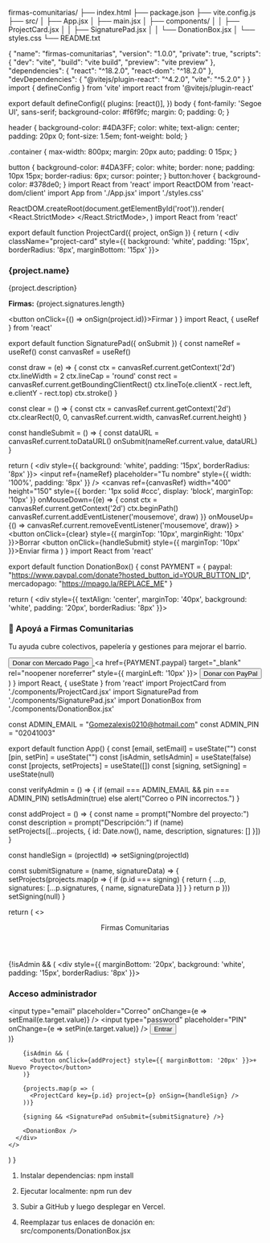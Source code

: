 firmas-comunitarias/
├── index.html
├── package.json
├── vite.config.js
├── src/
│   ├── App.jsx
│   ├── main.jsx
│   ├── components/
│   │   ├── ProjectCard.jsx
│   │   ├── SignaturePad.jsx
│   │   └── DonationBox.jsx
│   └── styles.css
└── README.txt
<!doctype html>
<html lang="es">
  <head>
    <meta charset="UTF-8" />
    <meta name="viewport" content="width=device-width, initial-scale=1.0" />
    <title>Firmas Comunitarias</title>
    <link rel="stylesheet" href="/src/styles.css" />
  </head>
  <body>
    <div id="root"></div>
    <script type="module" src="/src/main.jsx"></script>
  </body>
</html>
{
  "name": "firmas-comunitarias",
  "version": "1.0.0",
  "private": true,
  "scripts": {
    "dev": "vite",
    "build": "vite build",
    "preview": "vite preview"
  },
  "dependencies": {
    "react": "^18.2.0",
    "react-dom": "^18.2.0"
  },
  "devDependencies": {
    "@vitejs/plugin-react": "^4.2.0",
    "vite": "^5.2.0"
  }
}
import { defineConfig } from 'vite'
import react from '@vitejs/plugin-react'

export default defineConfig({
  plugins: [react()],
})
body {
  font-family: 'Segoe UI', sans-serif;
  background-color: #f6f9fc;
  margin: 0;
  padding: 0;
}

header {
  background-color: #4DA3FF;
  color: white;
  text-align: center;
  padding: 20px 0;
  font-size: 1.5em;
  font-weight: bold;
}

.container {
  max-width: 800px;
  margin: 20px auto;
  padding: 0 15px;
}

button {
  background-color: #4DA3FF;
  color: white;
  border: none;
  padding: 10px 15px;
  border-radius: 6px;
  cursor: pointer;
}
button:hover {
  background-color: #378de0;
}
import React from 'react'
import ReactDOM from 'react-dom/client'
import App from './App.jsx'
import './styles.css'

ReactDOM.createRoot(document.getElementById('root')).render(
  <React.StrictMode>
    <App />
  </React.StrictMode>,
)
import React from 'react'

export default function ProjectCard({ project, onSign }) {
  return (
    <div className="project-card" style={{ background: 'white', padding: '15px', borderRadius: '8px', marginBottom: '15px' }}>
      <h3>{project.name}</h3>
      <p>{project.description}</p>
      <p><strong>Firmas:</strong> {project.signatures.length}</p>
      <button onClick={() => onSign(project.id)}>Firmar</button>
    </div>
  )
}
import React, { useRef } from 'react'

export default function SignaturePad({ onSubmit }) {
  const nameRef = useRef()
  const canvasRef = useRef()

  const draw = (e) => {
    const ctx = canvasRef.current.getContext('2d')
    ctx.lineWidth = 2
    ctx.lineCap = 'round'
    const rect = canvasRef.current.getBoundingClientRect()
    ctx.lineTo(e.clientX - rect.left, e.clientY - rect.top)
    ctx.stroke()
  }

  const clear = () => {
    const ctx = canvasRef.current.getContext('2d')
    ctx.clearRect(0, 0, canvasRef.current.width, canvasRef.current.height)
  }

  const handleSubmit = () => {
    const dataURL = canvasRef.current.toDataURL()
    onSubmit(nameRef.current.value, dataURL)
  }

  return (
    <div style={{ background: 'white', padding: '15px', borderRadius: '8px' }}>
      <input ref={nameRef} placeholder="Tu nombre" style={{ width: '100%', padding: '8px' }} />
      <canvas
        ref={canvasRef}
        width="400"
        height="150"
        style={{ border: '1px solid #ccc', display: 'block', marginTop: '10px' }}
        onMouseDown={(e) => {
          const ctx = canvasRef.current.getContext('2d')
          ctx.beginPath()
          canvasRef.current.addEventListener('mousemove', draw)
        }}
        onMouseUp={() => canvasRef.current.removeEventListener('mousemove', draw)}
      ></canvas>
      <button onClick={clear} style={{ marginTop: '10px', marginRight: '10px' }}>Borrar</button>
      <button onClick={handleSubmit} style={{ marginTop: '10px' }}>Enviar firma</button>
    </div>
  )
}
import React from 'react'

export default function DonationBox() {
  const PAYMENT = {
    paypal: "https://www.paypal.com/donate?hosted_button_id=YOUR_BUTTON_ID",
    mercadopago: "https://mpago.la/REPLACE_ME"
  }

  return (
    <div style={{ textAlign: 'center', marginTop: '40px', background: 'white', padding: '20px', borderRadius: '8px' }}>
      <h3>💙 Apoyá a Firmas Comunitarias</h3>
      <p>Tu ayuda cubre colectivos, papelería y gestiones para mejorar el barrio.</p>
      <a href={PAYMENT.mercadopago} target="_blank" rel="noopener noreferrer">
        <button>Donar con Mercado Pago</button>
      </a>
      <a href={PAYMENT.paypal} target="_blank" rel="noopener noreferrer" style={{ marginLeft: '10px' }}>
        <button>Donar con PayPal</button>
      </a>
    </div>
  )
}
import React, { useState } from 'react'
import ProjectCard from './components/ProjectCard.jsx'
import SignaturePad from './components/SignaturePad.jsx'
import DonationBox from './components/DonationBox.jsx'

const ADMIN_EMAIL = "Gomezalexis0210@hotmail.com"
const ADMIN_PIN = "02041003"

export default function App() {
  const [email, setEmail] = useState("")
  const [pin, setPin] = useState("")
  const [isAdmin, setIsAdmin] = useState(false)
  const [projects, setProjects] = useState([])
  const [signing, setSigning] = useState(null)

  const verifyAdmin = () => {
    if (email === ADMIN_EMAIL && pin === ADMIN_PIN) setIsAdmin(true)
    else alert("Correo o PIN incorrectos.")
  }

  const addProject = () => {
    const name = prompt("Nombre del proyecto:")
    const description = prompt("Descripción:")
    if (name) setProjects([...projects, { id: Date.now(), name, description, signatures: [] }])
  }

  const handleSign = (projectId) => setSigning(projectId)

  const submitSignature = (name, signatureData) => {
    setProjects(projects.map(p => {
      if (p.id === signing) {
        return { ...p, signatures: [...p.signatures, { name, signatureData }] }
      }
      return p
    }))
    setSigning(null)
  }

  return (
    <>
      <header>Firmas Comunitarias</header>
      <div className="container">
        {!isAdmin && (
          <div style={{ marginBottom: '20px', background: 'white', padding: '15px', borderRadius: '8px' }}>
            <h3>Acceso administrador</h3>
            <input type="email" placeholder="Correo" onChange={e => setEmail(e.target.value)} />
            <input type="password" placeholder="PIN" onChange={e => setPin(e.target.value)} />
            <button onClick={verifyAdmin}>Entrar</button>
          </div>
        )}

        {isAdmin && (
          <button onClick={addProject} style={{ marginBottom: '20px' }}>+ Nuevo Proyecto</button>
        )}

        {projects.map(p => (
          <ProjectCard key={p.id} project={p} onSign={handleSign} />
        ))}

        {signing && <SignaturePad onSubmit={submitSignature} />}

        <DonationBox />
      </div>
    </>
  )
}
1. Instalar dependencias:
   npm install

2. Ejecutar localmente:
   npm run dev

3. Subir a GitHub y luego desplegar en Vercel.

4. Reemplazar tus enlaces de donación en:
   src/components/DonationBox.jsx
   
